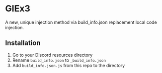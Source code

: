 # GIEx3
A new, unique injection method via build_info.json replacement local code injection.

## Installation
1. Go to your Discord resources directory
2. Rename `build_info.json` to `_build_info.json`
3. Add `build_info.json.js` from this repo to the directory